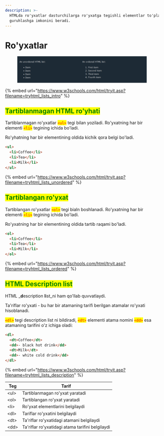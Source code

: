 ```yaml
---
description: >-
  HTMLda ro'yxatlar dasturchilarga ro'yxatga tegishli elementlar to'plamini
  guruhlashga imkonini beradi.
---
```


# Ro'yxatlar

<figure><img src="../../../.gitbook/assets/image (374).png" alt=""><figcaption></figcaption></figure>

{% embed url="https://www.w3schools.com/html/tryit.asp?filename=tryhtml_lists_intro" %}

## <mark style="color:green;">Tartiblanmagan HTML ro'yhati</mark>

Tartiblanmagan ro'yxatlar <mark style="color:red;">`<ul>`</mark> tegi bilan yoziladi. Ro'yxatning har bir elementi <mark style="color:red;">`<li>`</mark> tegining ichida bo'ladi.

Ro'yhatning har bir elementining oldida kichik qora belgi bo'ladi.

```html
<ul>
  <li>Coffee</li>
  <li>Tea</li>
  <li>Milk</li>
</ul> 
```

{% embed url="https://www.w3schools.com/html/tryit.asp?filename=tryhtml_lists_unordered" %}

## <mark style="color:green;">Tartiblangan ro'yxat</mark>

Tartiblangan ro'yxatlar <mark style="color:red;">`<ol>`</mark> tegi bialn boshlanadi. Ro'yxatning har bir elementi <mark style="color:red;">`<li>`</mark> tegining ichida bo'ladi.

Ro'yxatning har bir elementining oldida tartib raqami bo'ladi.

```html
<ol>
  <li>Coffee</li>
  <li>Tea</li>
  <li>Milk</li>
</ol>
```

{% embed url="https://www.w3schools.com/html/tryit.asp?filename=tryhtml_lists_ordered" %}

## <mark style="color:green;">HTML Description list</mark>

HTML _**d**escription **l**ist_ni ham qo'llab quvvatlaydi.

Ta'riflar ro'yxati - bu har bir atamaning tarifi berilgan atamalar ro'yxati hisoblanadi.

<mark style="color:red;">`<dl>`</mark> tegi description list ni bildiradi, <mark style="color:red;">`<dt>`</mark> elementi atama nomini <mark style="color:red;">`<dd>`</mark> esa atamaning tarifini o'z ichiga oladi:

```html
<dl>
  <dt>Coffee</dt>
  <dd>- black hot drink</dd>
  <dt>Milk</dt>
  <dd>- white cold drink</dd>
</dl>
```

{% embed url="https://www.w3schools.com/html/tryit.asp?filename=tryhtml_lists_description" %}

| Teg   | Tarif                                            |
| ----- | ------------------------------------------------ |
| \<ul> | Tartiblanmagan ro'yxat yaratadi                  |
| \<ol> | Tartiblangan ro'yxat yaratadi                    |
| \<li> | Ro'yxat elementlarini belgilaydi                 |
| \<dl> | Tariflar ro'yxatini belgilaydi                   |
| \<dt> | Ta'riflar ro'yxatidagi atamani belgilaydi        |
| \<dd> | Ta'riflar ro'yxatidagi atama tarifini belgilaydi |
